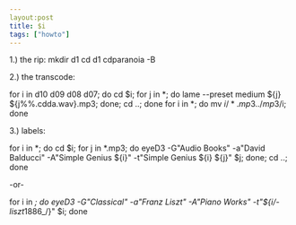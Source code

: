 ```yaml
---
layout:post
title: $i
tags: ["howto"]
---
```




1.) the rip:
mkdir d1
cd d1
cdparanoia -B


2.) the transcode:

for i in d10 d09 d08 d07; do cd $i; for j in *; do lame --preset medium ${j} ${j%%.cdda.wav}.mp3; done; cd ..; done
for i in *; do mv $i/*.mp3 ../mp3/$i; done


3.) labels:

for i in *; do cd $i; for j in *.mp3; do eyeD3 -G"Audio Books" -a"David Balducci" -A"Simple Genius ${i}" -t"Simple Genius ${i} ${j}" $j; done; cd ..; done

-or-

for i in *; do eyeD3 -G"Classical" -a"Franz Liszt" -A"Piano Works" -t"${i/-liszt*1886_/}" $i; done


